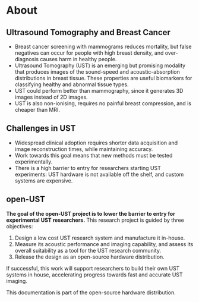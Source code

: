 # About

##  Ultrasound Tomography and Breast Cancer
- Breast cancer screening with mammograms reduces mortality, but false negatives can occur for people with high breast density, and over-diagnosis causes harm in healthy people.
- Ultrasound Tomography (UST) is an emerging but promising modality that produces images of the sound-speed and acoustic-absorption distributions in breast tissue. These properties are useful biomarkers for classifying healthy and abnormal tissue types.
- UST could perform better than mammography, since it generates 3D images instead of 2D images.
- UST is also non-ionising, requires no painful breast compression, and is cheaper than MRI.

## Challenges in UST
- Widespread clinical adoption requires shorter data acquisition and image reconstruction times, while maintaining accuracy.
- Work towards this goal means that new methods must be tested experimentally.
- There is a high barrier to entry for researchers starting UST experiments: UST hardware is not available off the shelf, and custom systems are expensive.

## open-UST
**The goal of the open-UST project is to lower the barrier to entry for experimental UST researchers.**
This research project is guided by three objectives:

1. Design a low cost UST research system and manufacture it in-house.
1. Measure its acoustic performance and imaging capability, and assess its overall suitability as a tool for the UST research community.
1. Release the design as an open-source hardware distribution.

If successful, this work will support researchers to build their own UST systems in house, accelerating progress towards fast and accurate UST imaging.

This documentation is part of the open-source hardware distribution.